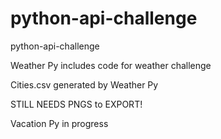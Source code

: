 # python-api-challenge
python-api-challenge

Weather Py includes code for weather challenge

Cities.csv generated by Weather Py

STILL NEEDS PNGS to EXPORT!

Vacation Py in progress
